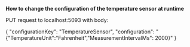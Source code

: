 **How to change the configuration of the temperature sensor at runtime**

PUT request to localhost:5093 with body:

{
  "configurationKey": "TemperatureSensor",
  "configuration": "{\"TemperatureUnit\":\"Fahrenheit\",\"MeasurementIntervalMs\": 2000}"
}
